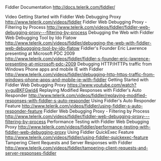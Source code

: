 Fiddler Documentation http://docs.telerik.com/fiddler/


Video
Getting Started with Fiddler Web Debugging Proxy http://www.telerik.com/videos/fiddler
Fiddler Web Debugging Proxy - Filtering by Process  http://www.telerik.com/videos/fiddler/fiddler-web-debugging-proxy---filtering-by-process
Debugging the Web with Fiddler Web Debugging Tool by Ido Flatow http://www.telerik.com/videos/fiddler/debugging-the-web-with-fiddler-web-debuggging-tool-by-ido-flatow
Fiddler's Founder Eric Lawrence presenting at Microsoft PDC 2009 http://www.telerik.com/videos/fiddler/fiddler-s-founder-eric-lawrence-presenting-at-microsoft-pdc-2009
Debugging HTTP/HTTPs traffic from Windows Phone apps and mobile IE with Fiddler http://www.telerik.com/videos/fiddler/debugging-http-https-traffic-from-windows-phone-apps-and-mobile-ie-with-fiddler
Getting Started with Fiddler Web Debugging Proxy https://www.youtube.com/watch?v=gujBKFGwjd4
Replaying Modified Responses with Fiddler's Auto Responder http://www.telerik.com/videos/fiddler/replaying-modified-responses-with-fiddler-s-auto-responder
Using Fiddler's Auto Responder Feature http://www.telerik.com/videos/fiddler/using-fiddler-s-auto-responder-feature
Fiddler Web Debugging Proxy - Filtering by Process http://www.telerik.com/videos/fiddler/fiddler-web-debugging-proxy---filtering-by-process
Performance Testing with Fiddler Web Debugging Proxy http://www.telerik.com/videos/fiddler/performance-testing-with-fiddler-web-debugging-proxy
Using Fiddler QuickExec Feature http://www.telerik.com/videos/fiddler/using-fiddler-quickexec-feature
Tampering Client Requests and Server Responses with Fiddler http://www.telerik.com/videos/fiddler/tampering-client-requests-and-server-responses-fiddler

